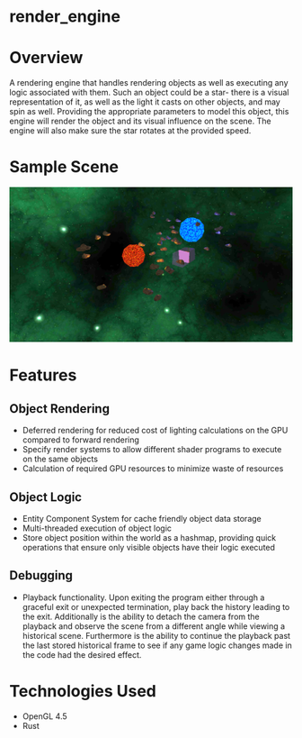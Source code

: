 # render_engine

Overview
=========

A rendering engine that handles rendering objects as well as executing any logic associated with them. Such an object could be a star-
there is a visual representation of it, as well as the light it casts on other objects, and may spin as well. Providing the appropriate parameters to model
this object, this engine will render the object and its visual influence on the scene. The engine will also make sure the star rotates at the provided speed.

Sample Scene
=======
![Alt Text](https://github.com/Binyamin-Brion/render_engine/blob/master/sample_scene/sample_scene_space.png)

Features
==========

Object Rendering
-------------------

* Deferred rendering for reduced cost of lighting calculations on the GPU compared to forward rendering
* Specify render systems to allow different shader programs to execute on the same objects
* Calculation of required GPU resources to minimize waste of resources

Object Logic
-----------------

* Entity Component System for cache friendly object data storage
* Multi-threaded execution of object logic
* Store object position within the world as a hashmap, providing quick operations that ensure only visible objects have their logic executed

Debugging
------------

* Playback functionality. Upon exiting the program either through a graceful exit or unexpected termination, play back
the history leading to the exit. Additionally is the ability to detach the camera from the playback and observe the scene from
a different angle while viewing a historical scene. Furthermore is the ability to continue the playback past the last stored historical frame to
see if any game logic changes made in the code had the desired effect.

Technologies Used
===============

* OpenGL 4.5
* Rust
